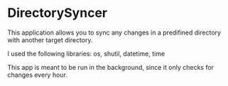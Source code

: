 # DirectorySyncer

This application allows you to sync any changes in a predifined directory with another target directory.

I used the following libraries: os, shutil, datetime, time

This app is meant to be run in the background, since it only checks for changes every hour. 


